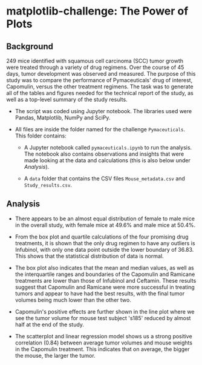 # matplotlib-challenge: The Power of Plots

## Background 

249 mice identified with squamous cell carcinoma (SCC) tumor growth were treated through a variety of drug regimens. Over the course of 45 days, tumor development was observed and measured. The purpose of this study was to compare the performance of Pymaceuticals' drug of interest, Capomulin, versus the other treatment regimens. The task was to generate all of the tables and figures needed for the technical report of the study, as well as a top-level summary of the study results.

* The script was coded using Jupyter notebook. The libraries used were Pandas, Matplotlib, NumPy and SciPy.

* All files are inside the folder named for the challenge `Pymaceuticals`. This folder contains:

    * A Jupyter notebook called `pymaceuticals.ipynb` to run the analysis. The notebook also contains observations and insights that were made looking at the data and calculations (this is also below under *Analysis*).

    * A `data` folder that contains the CSV files `Mouse_metadata.csv` and `Study_results.csv`. 


## Analysis

* There appears to be an almost equal distribution of female to male mice in the overall study, with female mice at 49.6% and male mice at 50.4%.

* From the box plot and quartile calculations of the four promising drug treatments, it is shown that the only drug regimen to have any outliers is Infubinol, with only one data point outside the lower boundary of 36.83. This shows that the statistical distribution of data is normal.

* The box plot also indicates that the mean and median values, as well as the interquartile ranges and boundaries of the Capomulin and Ramicane treatments are lower than those of Infubinol and Ceftamin. These results suggest that Capomulin and Ramicane were more successful in treating tumors and appear to have had the best results, with the final tumor volumes being much lower than the other two.

* Capomulin's positive effects are further shown in the line plot where we see the tumor volume for mouse test subject 's185' reduced by almost half at the end of the study.

* The scatterplot and linear regression model shows us a strong positive correlation (0.84) between average tumor volumes and mouse weights in the Capomulin treatment. This indicates that on average, the bigger the mouse, the larger the tumor.

